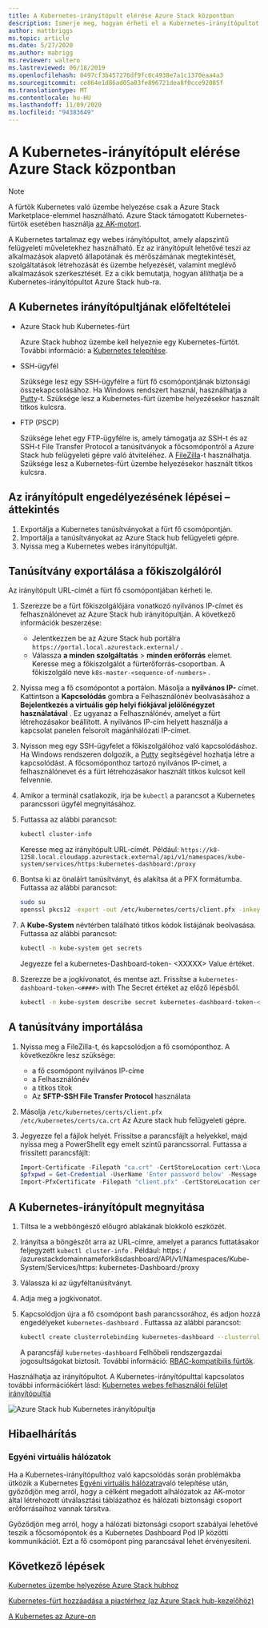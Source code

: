 ```yaml
---
title: A Kubernetes-irányítópult elérése Azure Stack központban
description: Ismerje meg, hogyan érheti el a Kubernetes-irányítópultot Azure Stack hub-ban
author: mattbriggs
ms.topic: article
ms.date: 5/27/2020
ms.author: mabrigg
ms.reviewer: waltero
ms.lastreviewed: 06/18/2019
ms.openlocfilehash: 0497cf3b457276df9fc6c4938e7a1c1370eaa4a3
ms.sourcegitcommit: ce864e1d86ad05a03fe896721dea8f0cce92085f
ms.translationtype: MT
ms.contentlocale: hu-HU
ms.lasthandoff: 11/09/2020
ms.locfileid: "94383649"
---
```

# <a name="access-the-kubernetes-dashboard-in-azure-stack-hub"></a>A Kubernetes-irányítópult elérése Azure Stack központban 

> [!NOTE]   
> A fürtök Kubernetes való üzembe helyezése csak a Azure Stack Marketplace-elemmel használható. Azure Stack támogatott Kubernetes-fürtök esetében használja [az AK-motort](azure-stack-kubernetes-aks-engine-overview.md).

A Kubernetes tartalmaz egy webes irányítópultot, amely alapszintű felügyeleti műveletekhez használható. Ez az irányítópult lehetővé teszi az alkalmazások alapvető állapotának és mérőszámának megtekintését, szolgáltatások létrehozását és üzembe helyezését, valamint meglévő alkalmazások szerkesztését. Ez a cikk bemutatja, hogyan állíthatja be a Kubernetes-irányítópultot Azure Stack hub-ra.

## <a name="prerequisites-for-kubernetes-dashboard"></a>A Kubernetes irányítópultjának előfeltételei

* Azure Stack hub Kubernetes-fürt

    Azure Stack hubhoz üzembe kell helyeznie egy Kubernetes-fürtöt. További információ: a [Kubernetes telepítése](azure-stack-solution-template-kubernetes-deploy.md).

* SSH-ügyfél

    Szüksége lesz egy SSH-ügyfélre a fürt fő csomópontjának biztonsági összekapcsolásához. Ha Windows rendszert használ, használhatja a [Putty](https://www.ssh.com/ssh/putty/download)-t. Szüksége lesz a Kubernetes-fürt üzembe helyezésekor használt titkos kulcsra.

* FTP (PSCP)

    Szüksége lehet egy FTP-ügyfélre is, amely támogatja az SSH-t és az SSH-t File Transfer Protocol a tanúsítványok a főcsomópontról a Azure Stack hub felügyeleti gépre való átviteléhez. A [FileZilla](https://filezilla-project.org/download.php?type=client)-t használhatja. Szüksége lesz a Kubernetes-fürt üzembe helyezésekor használt titkos kulcsra.

## <a name="overview-of-steps-to-enable-dashboard"></a>Az irányítópult engedélyezésének lépései – áttekintés

1.  Exportálja a Kubernetes tanúsítványokat a fürt fő csomópontján. 
2.  Importálja a tanúsítványokat az Azure Stack hub felügyeleti gépre.
2.  Nyissa meg a Kubernetes webes irányítópultját. 

## <a name="export-certificate-from-the-master"></a>Tanúsítvány exportálása a főkiszolgálóról 

Az irányítópult URL-címét a fürt fő csomópontjában kérheti le.

1. Szerezze be a fürt főkiszolgálójára vonatkozó nyilvános IP-címet és felhasználónevet az Azure Stack hub irányítópultján. A következő információk beszerzése:

    - Jelentkezzen be az Azure Stack hub portálra `https://portal.local.azurestack.external/` .
    - Válassza **a minden szolgáltatás**  >  **minden erőforrás** elemet. Keresse meg a főkiszolgálót a fürterőforrás-csoportban. A főkiszolgáló neve `k8s-master-<sequence-of-numbers>` . 

2. Nyissa meg a fő csomópontot a portálon. Másolja a **nyilvános IP-** címet. Kattintson a **Kapcsolódás** gombra a Felhasználónév beolvasásához a  **Bejelentkezés a virtuális gép helyi fiókjával jelölőnégyzet használatával** . Ez ugyanaz a Felhasználónév, amelyet a fürt létrehozásakor beállított. A nyilvános IP-cím helyett használja a kapcsolat panelen felsorolt magánhálózati IP-címet.

3.  Nyisson meg egy SSH-ügyfelet a főkiszolgálóhoz való kapcsolódáshoz. Ha Windows rendszeren dolgozik, a [Putty](https://www.ssh.com/ssh/putty/download) segítségével hozhatja létre a kapcsolódást. A főcsomóponthoz tartozó nyilvános IP-címet, a felhasználónevet és a fürt létrehozásakor használt titkos kulcsot kell felvennie.

4.  Amikor a terminál csatlakozik, írja be `kubectl` a parancsot a Kubernetes parancssori ügyfél megnyitásához.

5. Futtassa az alábbi parancsot:

    ```Bash   
    kubectl cluster-info 
    ``` 
    Keresse meg az irányítópult URL-címét. Például:  `https://k8-1258.local.cloudapp.azurestack.external/api/v1/namespaces/kube-system/services/https:kubernetes-dashboard:/proxy`

6.  Bontsa ki az önaláírt tanúsítványt, és alakítsa át a PFX formátumba. Futtassa az alábbi parancsot:

    ```Bash  
    sudo su 
    openssl pkcs12 -export -out /etc/kubernetes/certs/client.pfx -inkey /etc/kubernetes/certs/client.key  -in /etc/kubernetes/certs/client.crt -certfile /etc/kubernetes/certs/ca.crt 
    ```

7.  A **Kube-System** névtérben található titkos kódok listájának beolvasása. Futtassa az alábbi parancsot:

    ```Bash  
    kubectl -n kube-system get secrets
    ```

    Jegyezze fel a kubernetes-Dashboard-token- \<XXXXX> Value értéket. 

8.  Szerezze be a jogkivonatot, és mentse azt. Frissítse a `kubernetes-dashboard-token-<####>` with The Secret értéket az előző lépésből.

    ```Bash  
    kubectl -n kube-system describe secret kubernetes-dashboard-token-<####>| awk '$1=="token:"{print $2}' 
    ```

## <a name="import-the-certificate"></a>A tanúsítvány importálása

1. Nyissa meg a FileZilla-t, és kapcsolódjon a fő csomóponthoz. A következőkre lesz szüksége:

    - a fő csomópont nyilvános IP-címe
    - a Felhasználónév
    - a titkos titok
    - Az **SFTP-SSH File Transfer Protocol** használata

2. Másolja `/etc/kubernetes/certs/client.pfx`  `/etc/kubernetes/certs/ca.crt` Az Azure stack hub felügyeleti gépre.

3. Jegyezze fel a fájlok helyét. Frissítse a parancsfájlt a helyekkel, majd nyissa meg a PowerShellt egy emelt szintű parancssorral. Futtassa a frissített parancsfájlt:  

    ```powershell   
    Import-Certificate -Filepath "ca.crt" -CertStoreLocation cert:\LocalMachine\Root 
    $pfxpwd = Get-Credential -UserName 'Enter password below' -Message 'Enter password below' 
    Import-PfxCertificate -Filepath "client.pfx" -CertStoreLocation cert:\CurrentUser\My -Password $pfxpwd.Password 
    ``` 

## <a name="open-the-kubernetes-dashboard"></a>A Kubernetes-irányítópult megnyitása 

1. Tiltsa le a webböngésző előugró ablakának blokkoló eszközét.

2. Irányítsa a böngészőt arra az URL-címre, amelyet a parancs futtatásakor feljegyzett `kubectl cluster-info` . Például: https: \/ /azurestackdomainnamefork8sdashboard/API/v1/Namespaces/Kube-System/Services/https: kubernetes-Dashboard:/proxy 
3. Válassza ki az ügyféltanúsítványt.
4. Adja meg a jogkivonatot. 
5. Kapcsolódjon újra a fő csomópont bash parancssorához, és adjon hozzá engedélyeket `kubernetes-dashboard` . Futtassa az alábbi parancsot:

    ```Bash  
    kubectl create clusterrolebinding kubernetes-dashboard --clusterrole=cluster-admin --serviceaccount=kube-system:kubernetes-dashboard 
    ``` 

    A parancsfájl `kubernetes-dashboard` Felhőbeli rendszergazdai jogosultságokat biztosít. További információ: [RBAC-kompatibilis fürtök](/azure/aks/kubernetes-dashboard).

Használhatja az irányítópultot. A Kubernetes-irányítópulttal kapcsolatos további információkért lásd: [Kubernetes webes felhasználói felület irányítópultja](https://kubernetes.io/docs/tasks/access-application-cluster/web-ui-dashboard/) 

![Azure Stack hub Kubernetes irányítópultja](media/azure-stack-solution-template-kubernetes-dashboard/azure-stack-kub-dashboard.png)

## <a name="troubleshooting"></a>Hibaelhárítás

### <a name="custom-virtual-networks"></a>Egyéni virtuális hálózatok

Ha a Kubernetes-irányítópulthoz való kapcsolódás során problémákba ütközik a Kubernetes [Egyéni virtuális hálózatra](./kubernetes-aks-engine-custom-vnet.md)való telepítése után, győződjön meg arról, hogy a célként megadott alhálózatok az AK-motor által létrehozott útválasztási táblázathoz és hálózati biztonsági csoport erőforrásaihoz vannak társítva.

Győződjön meg arról, hogy a hálózati biztonsági csoport szabályai lehetővé teszik a főcsomópontok és a Kubernetes Dashboard Pod IP közötti kommunikációt. Ezt a fő csomópont ping parancsával lehet érvényesíteni.

## <a name="next-steps"></a>Következő lépések 

[Kubernetes üzembe helyezése Azure Stack hubhoz](azure-stack-solution-template-kubernetes-deploy.md)  

[Kubernetes-fürt hozzáadása a piactérhez (az Azure Stack hub-kezelőhöz)](../operator/azure-stack-solution-template-kubernetes-cluster-add.md)  

[A Kubernetes az Azure-on](/azure/container-service/kubernetes/container-service-kubernetes-walkthrough)  

